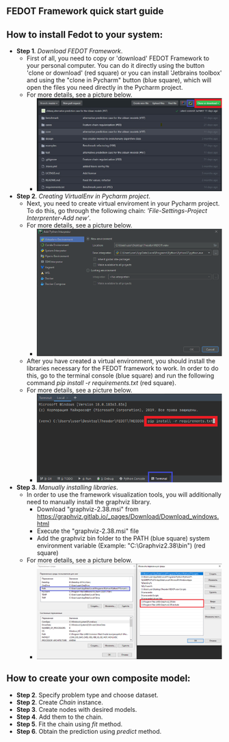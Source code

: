 ## FEDOT Framework quick start guide

## How to install Fedot to your system:

* **Step 1**. *Download FEDOT Framework*.
  * First of all, you need to copy or 'download' FEDOT Framework to your personal computer. You can do it directly using the button          'clone or download' (red square) or you can install 'Jetbrains toolbox' and using the "clone in Pycharm" button (blue square), 
    which will open the files you need directly in the Pycharm project. 
  * For more details, see a picture below.
    * ![Step 1](img/img-tutorial/1_step.png)
* **Step 2**. *Creating VirtualEnv in Pycharm project*.
  * Next, you need to create virtual enviroment in your Pycharm project. To do this, go through the following chain: 
    *'File-Settings-Project Interprenter-Add new'*. 
  * For more details, see a picture below.
    * ![Step 2](img/img-tutorial/2_step.png)
  * After you have created a virtual environment, you should install the libraries necessary for the FEDOT framework to work. 
    In order to do this, go to the terminal console (blue square) and run the following command *pip install -r requirements.txt* 
    (red square). 
  * For more details, see a picture below.
    * ![Step 3](img/img-tutorial/3_step.png)
* **Step 3**. *Manually installing libraries*.
  * In order to use the framework visualization tools, you will additionally need to manually install the graphviz library.
    * Download "graphviz-2.38.msi" from https://graphviz.gitlab.io/_pages/Download/Download_windows.html
    * Execute the "graphviz-2.38.msi" file
    * Add the graphviz bin folder to the PATH (blue square) system environment variable (Example: "C:\Graphviz2.38\bin") (red square) 
  * For more details, see a picture below.
    * ![Step 4](img/img-tutorial/4_step.png)
    
 ## How to create your own composite model:
 
* **Step 2**. Specify problem type and choose dataset.
* **Step 2**. Create *Chain* instance.
* **Step 3**. Create nodes with desired models.
* **Step 4**. Add them to the chain.
* **Step 5**. Fit the chain using *fit* method.
* **Step 6**. Obtain the prediction using *predict* method.



